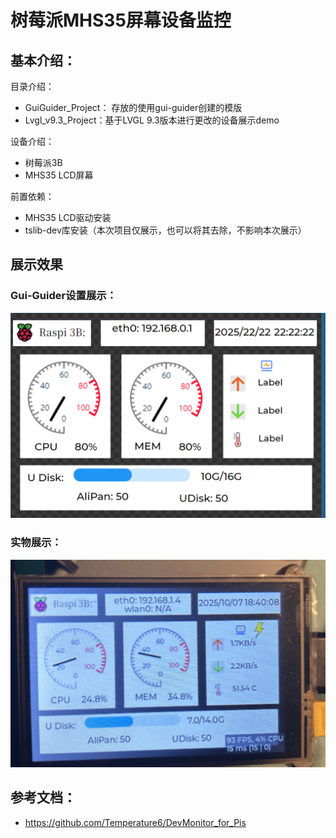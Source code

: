 # 树莓派MHS35屏幕设备监控



## 基本介绍：

目录介绍：

- GuiGuider_Project： 存放的使用gui-guider创建的模版
- Lvgl_v9.3_Project：基于LVGL 9.3版本进行更改的设备展示demo



设备介绍：

- 树莓派3B
- MHS35 LCD屏幕



前置依赖：

- MHS35 LCD驱动安装
- tslib-dev库安装（本次项目仅展示，也可以将其去除，不影响本次展示）

## 展示效果

### Gui-Guider设置展示：

![image-20251007190202167](./README.assets/image-20251007190202167.png)



### 实物展示：

![image-20251007190226824](./README.assets/image-20251007190226824.png)





## 参考文档：

- https://github.com/Temperature6/DevMonitor_for_Pis